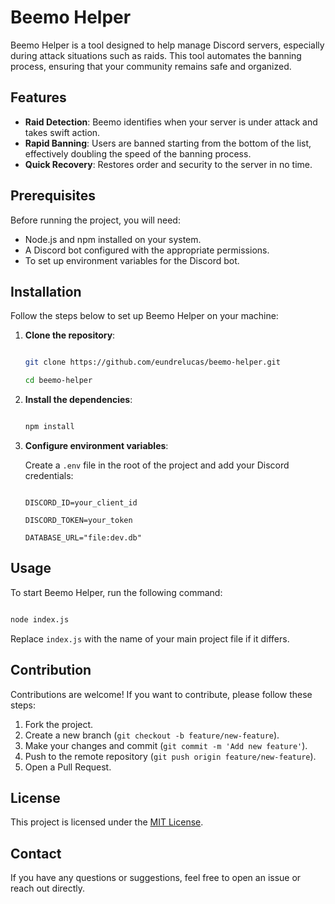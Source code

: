 # Beemo Helper

Beemo Helper is a tool designed to help manage Discord servers, especially during attack situations such as raids. This tool automates the banning process, ensuring that your community remains safe and organized.

## Features

- **Raid Detection**: Beemo identifies when your server is under attack and takes swift action.
- **Rapid Banning**: Users are banned starting from the bottom of the list, effectively doubling the speed of the banning process.
- **Quick Recovery**: Restores order and security to the server in no time.

## Prerequisites

Before running the project, you will need:

- Node.js and npm installed on your system.
- A Discord bot configured with the appropriate permissions.
- To set up environment variables for the Discord bot.

## Installation

Follow the steps below to set up Beemo Helper on your machine:

1. **Clone the repository**:

   ```bash

   git clone https://github.com/eundrelucas/beemo-helper.git

   cd beemo-helper

   ```
2. **Install the dependencies**:

   ```bash

   npm install

   ```
3. **Configure environment variables**:

   Create a `.env` file in the root of the project and add your Discord credentials:

   ```

   DISCORD_ID=your_client_id

   DISCORD_TOKEN=your_token

   DATABASE_URL="file:dev.db"

   ```

## Usage

To start Beemo Helper, run the following command:

```bash

node index.js

```

Replace `index.js` with the name of your main project file if it differs.

## Contribution

Contributions are welcome! If you want to contribute, please follow these steps:

1. Fork the project.
2. Create a new branch (`git checkout -b feature/new-feature`).
3. Make your changes and commit (`git commit -m 'Add new feature'`).
4. Push to the remote repository (`git push origin feature/new-feature`).
5. Open a Pull Request.

## License

This project is licensed under the [MIT License](LICENSE).

## Contact

If you have any questions or suggestions, feel free to open an issue or reach out directly.
